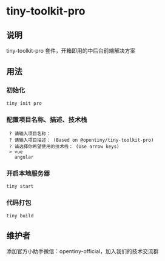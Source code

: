 # tiny-toolkit-pro

## 说明

tiny-toolkit-pro 套件，开箱即用的中后台前端解决方案

## 用法

### 初始化

```
tiny init pro
```

### 配置项目名称、描述、技术栈

```
 ? 请输入项目名称： 
 ? 请输入项目描述： (Based on @opentiny/tiny-toolkit-pro)
 ? 请选择你希望使用的技术栈： (Use arrow keys)
 > vue
   angular
```

### 开启本地服务器

```
tiny start
```

### 代码打包

```
tiny build
```

## 维护者

添加官方小助手微信：opentiny-official，加入我们的技术交流群
